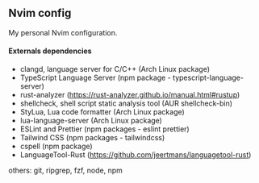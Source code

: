 ## Nvim config

My personal Nvim configuration.

#### Externals dependencies

- clangd, language server for C/C++ (Arch Linux package)
- TypeScript Language Server (npm package - typescript-language-server)
- rust-analyzer (https://rust-analyzer.github.io/manual.html#rustup)
- shellcheck, shell script static analysis tool (AUR shellcheck-bin)
- StyLua, Lua code formatter (Arch Linux package)
- lua-language-server (Arch Linux package)
- ESLint and Prettier (npm packages - eslint prettier)
- Tailwind CSS (npm packages - tailwindcss)
- cspell (npm package)
- LanguageTool-Rust (https://github.com/jeertmans/languagetool-rust)

others: git, ripgrep, fzf, node, npm

